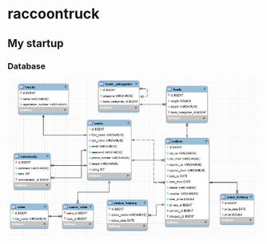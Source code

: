 # raccoontruck

## My startup

### Database
![Image alt](https://github.com/velheor/raccoontruck/blob/master/database.png)
